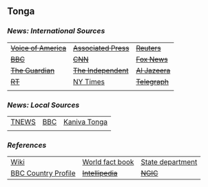 ## Tonga ##

### _News: International Sources_ ###
|   |   |   |
| --- | --- | --- |
| [~~Voice of America~~]() | [~~Associated Press~~]() | [~~Reuters~~]() |
| [~~BBC~~]() | [~~CNN~~]() | [~~Fox News~~]() |
| [~~The Guardian~~]()  | [~~The Independent~~]() | [~~Al Jazeera~~]() |
| [~~RT~~]() | [NY Times](https://www.nytimes.com/topic/destination/tonga) | [~~Telegraph~~]() |
|  |  |  |

### _News: Local Sources_ ###
|   |   |   |
| --- | --- | --- |
| [TNEWS](http://www.tnews.co.nz/) | [BBC](https://www.bbc.com/news/topics/ce1qrvlexgzt/tonga) | [Kaniva Tonga](https://www.kanivatonga.nz/category/news/) |
|  |  |  |


### _References_ ###
|   |   |   |
| --- | --- | --- |
| [Wiki](https://en.wikipedia.org/wiki/Tonga) | [World fact book](https://www.cia.gov/library/publications/resources/the-world-factbook/geos/tn.html) | [State department](https://www.state.gov/countries-areas/tonga/) |
| [BBC Country Profile](https://www.bbc.com/news/world-asia-pacific-16197014) | [~~Intellipedia~~]() | [~~NGIC~~]() |
